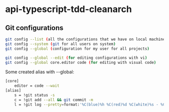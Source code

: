 # api-typescript-tdd-cleanarch

## Git configurations

```sh
git config --list (all the configurations that we have on local machine
git config --system (git for all users on system)
git config --global (configuration for my user for all projects)
```

```sh
git config --global --edit (for editing configurations with vi)
git config --global core.editor code (for editing with visual code)
```

Some created alias with --global:

```sh
[core]
	editor = code --wait
[alias]
	s = !git status -s
	c = !git add --all && git commit -m
	l = !git log --pretty=format:'%C(blue)%h %C(red)%d %C(white)%s - %C(cyan)%cn, %C(green)%cr'
```
